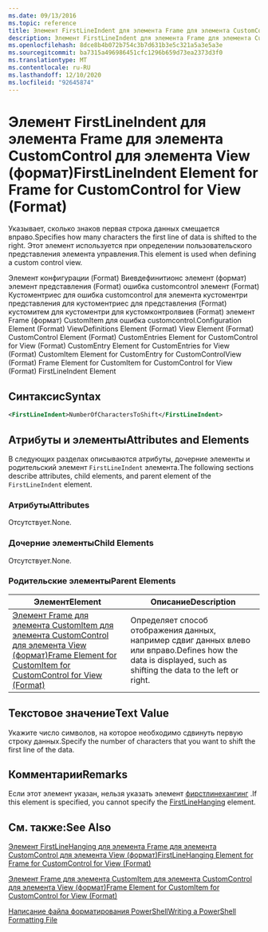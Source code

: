 ```yaml
---
ms.date: 09/13/2016
ms.topic: reference
title: Элемент FirstLineIndent для элемента Frame для элемента CustomControl для элемента View (формат)
description: Элемент FirstLineIndent для элемента Frame для элемента CustomControl для элемента View (формат)
ms.openlocfilehash: 8dce8b4b072b754c3b7d631b3e5c321a5a3e5a3e
ms.sourcegitcommit: ba7315a496986451cfc1296b659d73ea2373d3f0
ms.translationtype: MT
ms.contentlocale: ru-RU
ms.lasthandoff: 12/10/2020
ms.locfileid: "92645874"
---
```

# <a name="firstlineindent-element-for-frame-for-customcontrol-for-view-format"></a><span data-ttu-id="34bf4-103">Элемент FirstLineIndent для элемента Frame для элемента CustomControl для элемента View (формат)</span><span class="sxs-lookup"><span data-stu-id="34bf4-103">FirstLineIndent Element for Frame for CustomControl for View (Format)</span></span>

<span data-ttu-id="34bf4-104">Указывает, сколько знаков первая строка данных смещается вправо.</span><span class="sxs-lookup"><span data-stu-id="34bf4-104">Specifies how many characters the first line of data is shifted to the right.</span></span> <span data-ttu-id="34bf4-105">Этот элемент используется при определении пользовательского представления элемента управления.</span><span class="sxs-lookup"><span data-stu-id="34bf4-105">This element is used when defining a custom control view.</span></span>

<span data-ttu-id="34bf4-106">Элемент конфигурации (Format) Виевдефинитионс элемент (формат) элемент представления (Format) ошибка customcontrol элемент (Format) Кустоментриес для ошибка customcontrol для элемента кустоментри представления для кустоментриес для представления (Format) кустомитем для кустоментри для кустомконтролвиев (Format) элемент Frame (формат) CustomItem для ошибка customcontrol.</span><span class="sxs-lookup"><span data-stu-id="34bf4-106">Configuration Element (Format) ViewDefinitions Element (Format) View Element (Format) CustomControl Element (Format) CustomEntries Element for CustomControl for View (Format) CustomEntry Element for CustomEntries for View (Format) CustomItem Element for CustomEntry for CustomControlView (Format) Frame Element for CustomItem for CustomControl for View (Format) FirstLineIndent Element</span></span>

## <a name="syntax"></a><span data-ttu-id="34bf4-107">Синтаксис</span><span class="sxs-lookup"><span data-stu-id="34bf4-107">Syntax</span></span>

```xml
<FirstLineIndent>NumberOfCharactersToShift</FirstLineIndent>
```

## <a name="attributes-and-elements"></a><span data-ttu-id="34bf4-108">Атрибуты и элементы</span><span class="sxs-lookup"><span data-stu-id="34bf4-108">Attributes and Elements</span></span>

<span data-ttu-id="34bf4-109">В следующих разделах описываются атрибуты, дочерние элементы и родительский элемент `FirstLineIndent` элемента.</span><span class="sxs-lookup"><span data-stu-id="34bf4-109">The following sections describe attributes, child elements, and parent element of the `FirstLineIndent` element.</span></span>

### <a name="attributes"></a><span data-ttu-id="34bf4-110">Атрибуты</span><span class="sxs-lookup"><span data-stu-id="34bf4-110">Attributes</span></span>

<span data-ttu-id="34bf4-111">Отсутствует.</span><span class="sxs-lookup"><span data-stu-id="34bf4-111">None.</span></span>

### <a name="child-elements"></a><span data-ttu-id="34bf4-112">Дочерние элементы</span><span class="sxs-lookup"><span data-stu-id="34bf4-112">Child Elements</span></span>

<span data-ttu-id="34bf4-113">Отсутствует.</span><span class="sxs-lookup"><span data-stu-id="34bf4-113">None.</span></span>

### <a name="parent-elements"></a><span data-ttu-id="34bf4-114">Родительские элементы</span><span class="sxs-lookup"><span data-stu-id="34bf4-114">Parent Elements</span></span>

|<span data-ttu-id="34bf4-115">Элемент</span><span class="sxs-lookup"><span data-stu-id="34bf4-115">Element</span></span>|<span data-ttu-id="34bf4-116">Описание</span><span class="sxs-lookup"><span data-stu-id="34bf4-116">Description</span></span>|
|-------------|-----------------|
|[<span data-ttu-id="34bf4-117">Элемент Frame для элемента CustomItem для элемента CustomControl для элемента View (формат)</span><span class="sxs-lookup"><span data-stu-id="34bf4-117">Frame Element for CustomItem for CustomControl for View (Format)</span></span>](./frame-element-for-customitem-for-customcontrol-for-view-format.md)|<span data-ttu-id="34bf4-118">Определяет способ отображения данных, например сдвиг данных влево или вправо.</span><span class="sxs-lookup"><span data-stu-id="34bf4-118">Defines how the data is displayed, such as shifting the data to the left or right.</span></span>|

## <a name="text-value"></a><span data-ttu-id="34bf4-119">Текстовое значение</span><span class="sxs-lookup"><span data-stu-id="34bf4-119">Text Value</span></span>

<span data-ttu-id="34bf4-120">Укажите число символов, на которое необходимо сдвинуть первую строку данных.</span><span class="sxs-lookup"><span data-stu-id="34bf4-120">Specify the number of characters that you want to shift the first line of the data.</span></span>

## <a name="remarks"></a><span data-ttu-id="34bf4-121">Комментарии</span><span class="sxs-lookup"><span data-stu-id="34bf4-121">Remarks</span></span>

<span data-ttu-id="34bf4-122">Если этот элемент указан, нельзя указать элемент [фирстлинехангинг](./firstlinehanging-element-for-frame-for-customcontrol-for-view-format.md) .</span><span class="sxs-lookup"><span data-stu-id="34bf4-122">If this element is specified, you cannot specify the [FirstLineHanging](./firstlinehanging-element-for-frame-for-customcontrol-for-view-format.md) element.</span></span>

## <a name="see-also"></a><span data-ttu-id="34bf4-123">См. также:</span><span class="sxs-lookup"><span data-stu-id="34bf4-123">See Also</span></span>

[<span data-ttu-id="34bf4-124">Элемент FirstLineHanging для элемента Frame для элемента CustomControl для элемента View (формат)</span><span class="sxs-lookup"><span data-stu-id="34bf4-124">FirstLineHanging Element for Frame for CustomControl for View (Format)</span></span>](./firstlinehanging-element-for-frame-for-customcontrol-for-view-format.md)

[<span data-ttu-id="34bf4-125">Элемент Frame для элемента CustomItem для элемента CustomControl для элемента View (формат)</span><span class="sxs-lookup"><span data-stu-id="34bf4-125">Frame Element for CustomItem for CustomControl for View (Format)</span></span>](./frame-element-for-customitem-for-customcontrol-for-view-format.md)

[<span data-ttu-id="34bf4-126">Написание файла форматирования PowerShell</span><span class="sxs-lookup"><span data-stu-id="34bf4-126">Writing a PowerShell Formatting File</span></span>](./writing-a-powershell-formatting-file.md)
